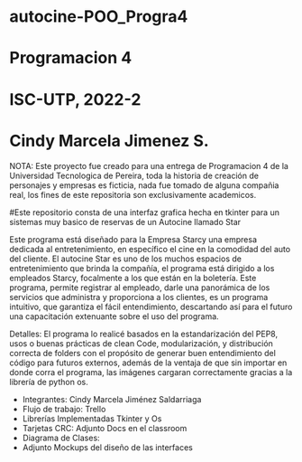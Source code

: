# autocine-POO_Progra4
# Programacion 4  
# ISC-UTP, 2022-2 
# Cindy Marcela Jimenez S.

NOTA: Este proyecto fue creado para una entrega de Programacion 4 de la Universidad Tecnologica de Pereira, toda la historia de creación de personajes y empresas es ficticia, nada fue tomado de alguna compañia real, los fines de este repositoria son exclusivamente academicos. 

#Este repositorio consta de una interfaz grafica hecha en tkinter para un sistemas muy basico de reservas de un Autocine llamado Star

Este programa está diseñado para la Empresa Starcy una empresa dedicada al entretenimiento, en específico el cine en la comodidad del auto del cliente.  El autocine Star es uno de los muchos espacios de entretenimiento que brinda la compañía, 
el programa está dirigido a los empleados Starcy, focalmente a los  que están en la boletería. Este programa, permite registrar al empleado, 
darle una panorámica de los servicios que administra y proporciona a los clientes, es un programa intuitivo, que garantiza el fácil entendimiento, 
descartando así para el futuro una capacitación extenuante sobre el uso del programa.

Detalles: 
El programa lo realicé basados en la estandarización del PEP8, usos o buenas prácticas de clean Code, modularización, y distribución correcta de 
folders con el propósito de generar buen entendimiento del código para futuros externos, además de la ventaja de que sin importar en donde corra el programa,
las imágenes cargaran correctamente gracias a la librería de python os.

- Integrantes:  Cindy Marcela Jiménez Saldarriaga 
- Flujo de trabajo: Trello
- Librerías Implementadas Tkinter y Os 
- Tarjetas CRC: Adjunto Docs en el classroom 
- Diagrama de Clases: 
- Adjunto Mockups del diseño de las interfaces
